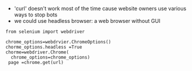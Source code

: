 - 'curl' doesn't work most of the time cause website owners use various ways to stop bots
- we could use headless browser: a web browser without GUI
```
from selenium import webdriver

chrome_options=webdrvier.ChromeOptions()
chorme_options.headless =True
chorme=webdriver.Chrome(
  chrome_options=chrome_options)
 page =chrome.get(url)
